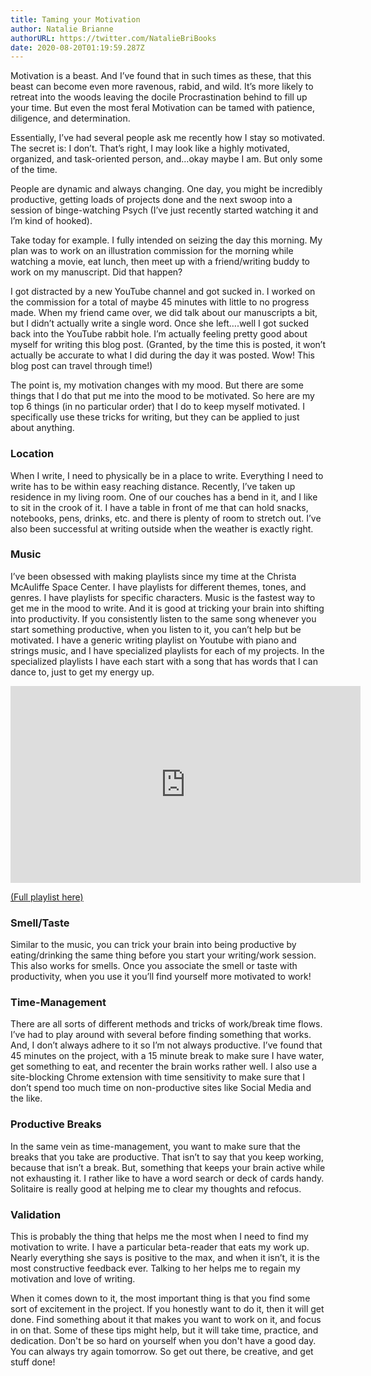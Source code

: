 ```yaml
---
title: Taming your Motivation
author: Natalie Brianne
authorURL: https://twitter.com/NatalieBriBooks
date: 2020-08-20T01:19:59.287Z
---
```

Motivation is a beast. And I’ve found that in such times as these, that this beast can become even more ravenous, rabid, and wild. It’s more likely to retreat into the woods leaving the docile Procrastination behind to fill up your time. But even the most feral Motivation can be tamed with patience, diligence, and determination. 

Essentially, I’ve had several people ask me recently how I stay so motivated. The secret is: I don’t. That’s right, I may look like a highly motivated, organized, and task-oriented person, and…okay maybe I am. But only some of the time. 

People are dynamic and always changing. One day, you might be incredibly productive, getting loads of projects done and the next swoop into a session of binge-watching Psych (I’ve just recently started watching it and I’m kind of hooked). 

Take today for example. I fully intended on seizing the day this morning. My plan was to work on an illustration commission for the morning while watching a movie, eat lunch, then meet up with a friend/writing buddy to work on my manuscript. Did that happen?

I got distracted by a new YouTube channel and got sucked in. I worked on the commission for a total of maybe 45 minutes with little to no progress made. When my friend came over, we did talk about our manuscripts a bit, but I didn’t actually write a single word. Once she left….well I got sucked back into the YouTube rabbit hole. I’m actually feeling pretty good about myself for writing this blog post. (Granted, by the time this is posted, it won’t actually be accurate to what I did during the day it was posted. Wow! This blog post can travel through time!)

The point is, my motivation changes with my mood. But there are some things that I do that put me into the mood to be motivated. So here are my top 6 things (in no particular order) that I do to keep myself motivated. I specifically use these tricks for writing, but they can be applied to just about anything. 

### Location 

When I write, I need to physically be in a place to write. Everything I need to write has to be within easy reaching distance. Recently, I’ve taken up residence in my living room. One of our couches has a bend in it, and I like to sit in the crook of it. I have a table in front of me that can hold snacks, notebooks, pens, drinks, etc. and there is plenty of room to stretch out. I’ve also been successful at writing outside when the weather is exactly right. 

### Music

 I’ve been obsessed with making playlists since my time at the Christa McAuliffe Space Center. I have playlists for different themes, tones, and genres. I have playlists for specific characters. Music is the fastest way to get me in the mood to write. And it is good at tricking your brain into shifting into productivity. If you consistently listen to the same song whenever you start something productive, when you listen to it, you can’t help but be motivated. I have a generic writing playlist on Youtube with piano and strings music, and I have specialized playlists for each of my projects. In the specialized playlists I have each start with a song that has words that I can dance to, just to get my energy up.

<iframe width="560" height="315" src="https://www.youtube.com/embed/videoseries?list=PLrjytMerSuwfrUvZBMnJfjk3UeiPCxq97" frameborder="0" allow="accelerometer; autoplay; encrypted-media; gyroscope; picture-in-picture" allowfullscreen></iframe>

[(Full playlist here)](https://www.youtube.com/playlist?list=PLrjytMerSuwfrUvZBMnJfjk3UeiPCxq97)

### Smell/Taste 

Similar to the music, you can trick your brain into being productive by eating/drinking the same thing before you start your writing/work session. This also works for smells. Once you associate the smell or taste with productivity, when you use it you’ll find yourself more motivated to work! 

### Time-Management 

There are all sorts of different methods and tricks of work/break time flows. I’ve had to play around with several before finding something that works. And, I don’t always adhere to it so I’m not always productive. I’ve found that 45 minutes on the project, with a 15 minute break to make sure I have water, get something to eat, and recenter the brain works rather well. I also use a site-blocking Chrome extension with time sensitivity to make sure that I don’t spend too much time on non-productive sites like Social Media and the like. 

### Productive Breaks 

In the same vein as time-management, you want to make sure that the breaks that you take are productive. That isn’t to say that you keep working, because that isn’t a break. But, something that keeps your brain active while not exhausting it. I rather like to have a word search or deck of cards handy. Solitaire is really good at helping me to clear my thoughts and refocus.

### Validation

This is probably the thing that helps me the most when I need to find my motivation to write. I have a particular beta-reader that eats my work up. Nearly everything she says is positive to the max, and when it isn’t, it is the most constructive feedback ever. Talking to her helps me to regain my motivation and love of writing. 

When it comes down to it, the most important thing is that you find some sort of excitement in the project. If you honestly want to do it, then it will get done. Find something about it that makes you want to work on it, and focus in on that. Some of these tips might help, but it will take time, practice, and dedication. Don't be so hard on yourself when you don't have a good day. You can always try again tomorrow. So get out there, be creative, and get stuff done!